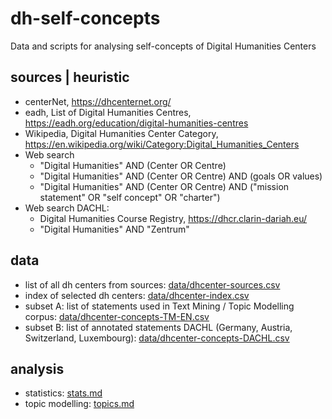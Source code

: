 # dh-self-concepts
Data and scripts for analysing self-concepts of Digital Humanities Centers

## sources | heuristic
- centerNet, https://dhcenternet.org/
- eadh, List of Digital Humanities Centres, https://eadh.org/education/digital-humanities-centres
- Wikipedia, Digital Humanities Center Category, https://en.wikipedia.org/wiki/Category:Digital_Humanities_Centers
- Web search
  - "Digital Humanities" AND (Center OR Centre)
  - "Digital Humanities" AND (Center OR Centre) AND (goals OR values)
  - "Digital Humanities" AND (Center OR Centre) AND ("mission statement" OR "self concept" OR "charter")
- Web search DACHL:
  - Digital Humanities Course Registry, https://dhcr.clarin-dariah.eu/
  - "Digital Humanities" AND "Zentrum"

## data
- list of all dh centers from sources: [data/dhcenter-sources.csv](data/dhcenter-sources.csv)
- index of selected dh centers: [data/dhcenter-index.csv](data/dhcenter-index.csv)
- subset A: list of statements used in Text Mining / Topic Modelling corpus: [data/dhcenter-concepts-TM-EN.csv](data/dhcenter-concepts-TM-EN.csv)
- subset B: list of annotated statements DACHL (Germany, Austria, Switzerland, Luxembourg): [data/dhcenter-concepts-DACHL.csv](data/dhcenter-concepts-DACHL.csv)

## analysis
- statistics: [stats.md](stats.md)
- topic modelling: [topics.md](topics.md)

